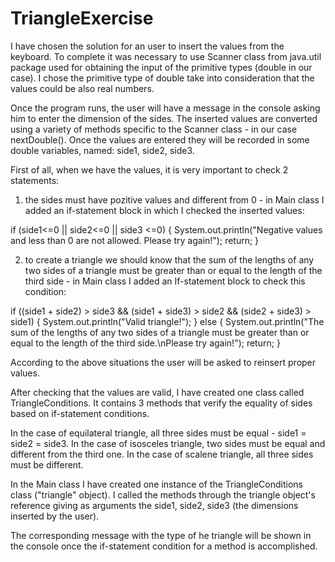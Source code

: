 # TriangleExercise

I have chosen the solution for an user to insert the values from the keyboard. To complete it was necessary to use Scanner class from java.util package used for obtaining the input of the primitive types (double in our case). I chose the primitive type of double take into consideration that the values could be also real numbers.

Once the program runs, the user will have a message in the console asking him to enter the dimension of the sides. The inserted values are converted using a variety of methods specific to the Scanner class - in our case nextDouble().
Once the values are entered they will be recorded in some double variables, named: side1, side2, side3. 

First of all, when we have the values, it is very important to check 2 statements:

1. the sides must have pozitive values and different from 0 - in Main class I added an if-statement block in which I checked the inserted values:

 if (side1<=0 || side2<=0 || side3 <=0) {
    System.out.println("Negative values and less than 0 are not allowed. Please try again!");
    return;	
}

2. to create a triangle we should know that the sum of the lengths of any two sides of a triangle must be greater than or equal to the length of the third side - in Main class I added an If-statement block to check this condition:

if  ((side1 + side2) > side3 && (side1 + side3) > side2 && (side2 + side3) > side1) {
    System.out.println("Valid triangle!");
    } else {
    System.out.println("The sum of the lengths of any two sides of a triangle must be greater than or equal to the length of the third side.\nPlease try again!");
    return;
    }
    
According to the above situations the user will be asked to reinsert proper values. 

After checking that the values are valid, I have created one class called TriangleConditions. It contains 3 methods that verify the equality of sides based on if-statement conditions.

In the case of equilateral triangle, all three sides must be equal - side1 = side2 = side3.
In the case of isosceles triangle, two sides must be equal and different from the third one.
In the case of scalene triangle, all three sides must be different.

In the Main class I have created one instance of the TriangleConditions class ("triangle" object). I called the methods through the triangle object's reference giving as arguments the side1, side2, side3 (the dimensions inserted by the user).

The corresponding message with the type of he triangle will be shown in the console once the if-statement condition for a method is accomplished.





